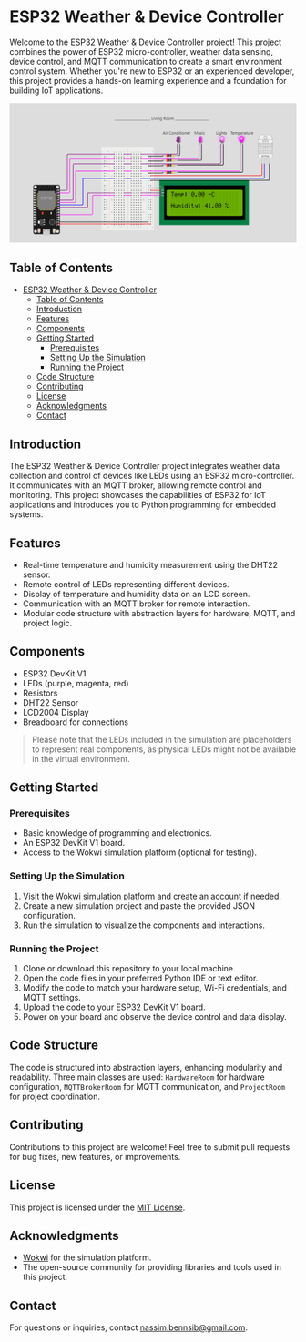 # ESP32 Weather & Device Controller

Welcome to the ESP32 Weather & Device Controller project! This project combines the power of ESP32 micro-controller, weather data sensing, device control, and MQTT communication to create a smart environment control system. Whether you're new to ESP32 or an experienced developer, this project provides a hands-on learning experience and a foundation for building IoT applications.

![Simulation](screenshots/simulation.png)

## Table of Contents

- [ESP32 Weather \& Device Controller](#esp32-weather--device-controller)
  - [Table of Contents](#table-of-contents)
  - [Introduction](#introduction)
  - [Features](#features)
  - [Components](#components)
  - [Getting Started](#getting-started)
    - [Prerequisites](#prerequisites)
    - [Setting Up the Simulation](#setting-up-the-simulation)
    - [Running the Project](#running-the-project)
  - [Code Structure](#code-structure)
  - [Contributing](#contributing)
  - [License](#license)
  - [Acknowledgments](#acknowledgments)
  - [Contact](#contact)

## Introduction

The ESP32 Weather & Device Controller project integrates weather data collection and control of devices like LEDs using an ESP32 micro-controller. It communicates with an MQTT broker, allowing remote control and monitoring. This project showcases the capabilities of ESP32 for IoT applications and introduces you to Python programming for embedded systems.

## Features

- Real-time temperature and humidity measurement using the DHT22 sensor.
- Remote control of LEDs representing different devices.
- Display of temperature and humidity data on an LCD screen.
- Communication with an MQTT broker for remote interaction.
- Modular code structure with abstraction layers for hardware, MQTT, and project logic.

## Components

- ESP32 DevKit V1
- LEDs (purple, magenta, red)
- Resistors
- DHT22 Sensor
- LCD2004 Display
- Breadboard for connections
> Please note that the LEDs included in the simulation are placeholders to represent real components, as physical LEDs might not be available in the virtual environment.

## Getting Started

### Prerequisites

- Basic knowledge of programming and electronics.
- An ESP32 DevKit V1 board.
- Access to the Wokwi simulation platform (optional for testing).

### Setting Up the Simulation

1. Visit the [Wokwi simulation platform](https://wokwi.com/) and create an account if needed.
2. Create a new simulation project and paste the provided JSON configuration.
3. Run the simulation to visualize the components and interactions.

### Running the Project

1. Clone or download this repository to your local machine.
2. Open the code files in your preferred Python IDE or text editor.
3. Modify the code to match your hardware setup, Wi-Fi credentials, and MQTT settings.
4. Upload the code to your ESP32 DevKit V1 board.
5. Power on your board and observe the device control and data display.

## Code Structure

The code is structured into abstraction layers, enhancing modularity and readability. Three main classes are used: `HardwareRoom` for hardware configuration, `MQTTBrokerRoom` for MQTT communication, and `ProjectRoom` for project coordination.

## Contributing

Contributions to this project are welcome! Feel free to submit pull requests for bug fixes, new features, or improvements.

## License

This project is licensed under the [MIT License](LICENSE).

## Acknowledgments

- [Wokwi](https://wokwi.com/) for the simulation platform.
- The open-source community for providing libraries and tools used in this project.

## Contact

For questions or inquiries, contact [nassim.bennsib@gmail.com](mailto:nassim.bennsib@gmail.com).
